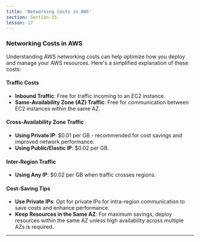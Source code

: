 ```yaml
---
title: 'Networking Costs in AWS'
section: Section-15
lesson: 17
---
```


### Networking Costs in AWS

Understanding AWS networking costs can help optimize how you deploy and manage your AWS resources. Here's a simplified explanation of these costs:

<!-- pagebreak -->

#### Traffic Costs

- **Inbound Traffic**: Free for traffic incoming to an EC2 instance.
- **Same-Availability Zone (AZ) Traffic**: Free for communication between EC2 instances within the same AZ.

<!-- pagebreak -->

#### Cross-Availability Zone Traffic

- **Using Private IP**: $0.01 per GB - recommended for cost savings and improved network performance.
- **Using Public/Elastic IP**: $0.02 per GB.

<!-- pagebreak -->

#### Inter-Region Traffic

- **Using Any IP**: $0.02 per GB when traffic crosses regions.

#### Cost-Saving Tips

- **Use Private IPs**: Opt for private IPs for intra-region communication to save costs and enhance performance.
- **Keep Resources in the Same AZ**: For maximum savings, deploy resources within the same AZ unless high availability across multiple AZs is required.

---
